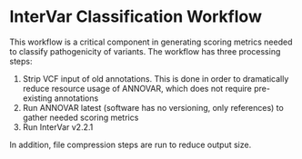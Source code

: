 # InterVar Classification Workflow
This workflow is a critical component in generating scoring metrics needed to classify pathogenicity of variants.
The workflow has three processing steps:
1. Strip VCF input of old annotations. This is done in order to dramatically reduce resource usage of ANNOVAR, which does not require pre-existing annotations
1. Run ANNOVAR latest (software has no versioning, only references) to gather needed scoring metrics
1. Run InterVar v2.2.1

In addition, file compression steps are run to reduce output size.